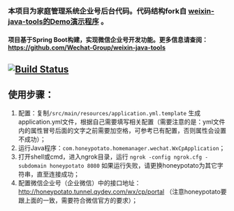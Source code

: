 ### 本项目为家庭管理系统企业号后台代码。代码结构fork自 [weixin-java-tools的Demo演示程序](https://gitee.com/binary/weixin-java-cp-demo) 。
#### 项目基于Spring Boot构建，实现微信企业号开发功能。更多信息请查阅：https://github.com/Wechat-Group/weixin-java-tools

[![Build Status](https://travis-ci.org/bigeyefish/home-manager-wechart.svg?branch=master)](https://travis-ci.org/bigeyefish/home-manager_wechart)
-----------------------

## 使用步骤：
1. 配置：复制`/src/main/resources/application.yml.template` 生成application.yml文件，根据自己需要填写相关配置（需要注意的是：yml文件内的属性冒号后面的文字之前需要加空格，可参考已有配置，否则属性会设置不成功）；	
1. 运行Java程序：`com.honeypotato.homemanager.wechat.WxCpApplication`；
1. 打开shell或cmd，进入ngrok目录，运行 `ngrok -config ngrok.cfg -subdomain honeypotato 8080` 如果运行失败，请更换honeypotato为其它字符串，直至连接成功；
1. 配置微信企业号（企业微信）中的接口地址：http://honeypotato.tunnel.qydev.com/wx/cp/portal （注意honeypotato要跟上面的一致，需要符合微信官方的要求）；	
